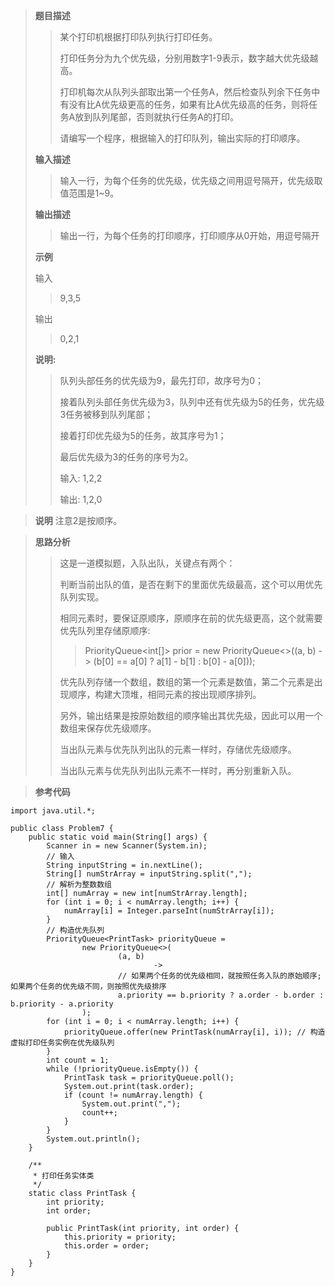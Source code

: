
> **题目描述**
> 
>> 某个打印机根据打印队列执行打印任务。
>> 
>> 打印任务分为九个优先级，分别用数字1-9表示，数字越大优先级越高。
>> 
>> 打印机每次从队列头部取出第一个任务A，然后检查队列余下任务中有没有比A优先级更高的任务，如果有比A优先级高的任务，则将任务A放到队列尾部，否则就执行任务A的打印。
>> 
>> 请编写一个程序，根据输入的打印队列，输出实际的打印顺序。
> 
> **输入描述**
> 
>> 输入一行，为每个任务的优先级，优先级之间用逗号隔开，优先级取值范围是1~9。
>
> **输出描述**
> 
>> 输出一行，为每个任务的打印顺序，打印顺序从0开始，用逗号隔开
>
> **示例**
> 
> 输入
> 
>> 9,3,5
>
> 输出
> 
>> 0,2,1
>
> **说明:**
> 
>> 队列头部任务的优先级为9，最先打印，故序号为0；
>> 
>> 接着队列头部任务优先级为3，队列中还有优先级为5的任务，优先级3任务被移到队列尾部；
>> 
>> 接着打印优先级为5的任务，故其序号为1；
>> 
>> 最后优先级为3的任务的序号为2。
>>
>> 输入:
>> 1,2,2
>>
>> 输出:
>> 1,2,0

> **说明**
> 注意2是按顺序。

> **思路分析**
>> 这是一道模拟题，入队出队，关键点有两个：
>>
>> 判断当前出队的值，是否在剩下的里面优先级最高，这个可以用优先队列实现。
>> 
>> 相同元素时，要保证原顺序，原顺序在前的优先级更高，这个就需要优先队列里存储原顺序:
>>> PriorityQueue<int[]> prior = new PriorityQueue<>((a, b) -> (b[0] == a[0] ? a[1] - b[1] : b[0] - a[0]));
>>
>> 优先队列存储一个数组，数组的第一个元素是数值，第二个元素是出现顺序，构建大顶堆，相同元素的按出现顺序排列。
>>
>> 另外，输出结果是按原始数组的顺序输出其优先级，因此可以用一个数组来保存优先级顺序。
>>
>> 当出队元素与优先队列出队的元素一样时，存储优先级顺序。
>> 
>> 当出队元素与优先队列出队元素不一样时，再分别重新入队。

> **参考代码**
```
import java.util.*;

public class Problem7 {
    public static void main(String[] args) {
        Scanner in = new Scanner(System.in);
        // 输入
        String inputString = in.nextLine();
        String[] numStrArray = inputString.split(",");
        // 解析为整数数组
        int[] numArray = new int[numStrArray.length];
        for (int i = 0; i < numArray.length; i++) {
            numArray[i] = Integer.parseInt(numStrArray[i]);
        }
        // 构造优先队列
        PriorityQueue<PrintTask> priorityQueue =
                new PriorityQueue<>(
                        (a, b)
                                ->
                        // 如果两个任务的优先级相同，就按照任务入队的原始顺序; 如果两个任务的优先级不同，则按照优先级排序
                        a.priority == b.priority ? a.order - b.order : b.priority - a.priority
                );
        for (int i = 0; i < numArray.length; i++) {
            priorityQueue.offer(new PrintTask(numArray[i], i)); // 构造虚拟打印任务实例在优先级队列
        }
        int count = 1;
        while (!priorityQueue.isEmpty()) {
            PrintTask task = priorityQueue.poll();
            System.out.print(task.order);
            if (count != numArray.length) {
                System.out.print(",");
                count++;
            }
        }
        System.out.println();
    }

    /**
     * 打印任务实体类
     */
    static class PrintTask {
        int priority;
        int order;

        public PrintTask(int priority, int order) {
            this.priority = priority;
            this.order = order;
        }
    }
}
```